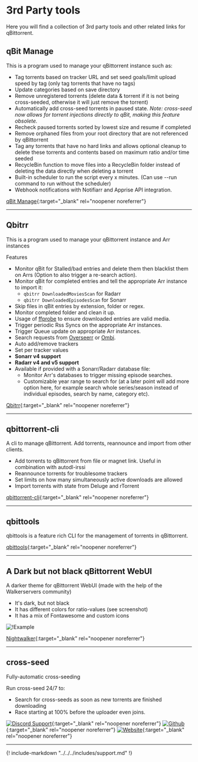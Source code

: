 # 3rd Party tools

Here you will find a collection of 3rd party tools and other related links for qBittorrent.

## qBit Manage

This is a program used to manage your qBittorrent instance such as:

- Tag torrents based on tracker URL and set seed goals/limit upload speed by tag (only tag torrents that have no tags)
- Update categories based on save directory
- Remove unregistered torrents (delete data & torrent if it is not being cross-seeded, otherwise it will just remove the torrent)
- Automatically add cross-seed torrents in paused state. *Note: cross-seed now allows for torrent injections directly to qBit, making this feature obsolete.*
- Recheck paused torrents sorted by lowest size and resume if completed
- Remove orphaned files from your root directory that are not referenced by qBittorrent
- Tag any torrents that have no hard links and allows optional cleanup to delete these torrents and contents based on maximum ratio and/or time seeded
- RecycleBin function to move files into a RecycleBin folder instead of deleting the data directly when deleting a torrent
- Built-in scheduler to run the script every x minutes. (Can use --run command to run without the scheduler)
- Webhook notifications with Notifiarr and Apprise API integration.

[qBit Manage](https://github.com/StuffAnThings/qbit_manage){:target="_blank" rel="noopener noreferrer"}

------

## Qbitrr

This is a program used to manage your qBittorrent instance and Arr instances

Features

- Monitor qBit for Stalled/bad entries and delete them then blacklist them on Arrs (Option to also trigger a re-search action).
- Monitor qBit for completed entries and tell the appropriate Arr instance to import it:
  - `qbitrr DownloadedMoviesScan` for Radarr
  - `qbitrr DownloadedEpisodesScan` for Sonarr
- Skip files in qBit entries by extension, folder or regex.
- Monitor completed folder and clean it up.
- Usage of [ffprobe](https://github.com/FFmpeg/FFmpeg) to ensure downloaded entries are valid media.
- Trigger periodic Rss Syncs on the appropriate Arr instances.
- Trigger Queue update on appropriate Arr instances.
- Search requests from [Overseerr](https://github.com/sct/overseerr) or [Ombi](https://github.com/Ombi-app/Ombi).
- Auto add/remove trackers
- Set per tracker values
- **Sonarr v4 support**
- **Radarr v4 and v5 support**
- Available if provided with a Sonarr/Radarr database file:
  - Monitor Arr's databases to trigger missing episode searches.
  - Customizable year range to search for (at a later point will add more option here, for example search whole series/season instead of individual episodes, search by name, category etc).

[Qbitrr](https://github.com/Feramance/Qbitrr){:target="_blank" rel="noopener noreferrer"}

------

## qbittorrent-cli

A cli to manage qBittorrent. Add torrents, reannounce and import from other clients.

- Add torrents to qBittorrent from file or magnet link. Useful in combination with autodl-irssi
- Reannounce torrents for troublesome trackers
- Set limits on how many simultaneously active downloads are allowed
- Import torrents with state from Deluge and rTorrent

[qbittorrent-cli](https://github.com/ludviglundgren/qbittorrent-cli){:target="_blank" rel="noopener noreferrer"}

------

## qbittools

qbittools is a feature rich CLI for the management of torrents in qBittorrent.

[qbittools](https://gitlab.com/AlexKM/qbittools){:target="_blank" rel="noopener noreferrer"}

------

## A Dark but not black qBittorrent WebUI

A darker theme for qBittorrent WebUI (made with the help of the Walkerservers community)

- It's dark, but not black
- It has different colors for ratio-values (see screenshot)
- It has a mix of Fontawesome and custom icons

![!Example](https://raw.githubusercontent.com/brettpetch/nightwalker/main/preview.png)

[Nightwalker](https://github.com/brettpetch/nightwalker){:target="_blank" rel="noopener noreferrer"}

------

## cross-seed

Fully-automatic cross-seeding

Run cross-seed 24/7 to:

- Search for cross-seeds as soon as new torrents are finished downloading
- Race starting at 100% before the uploader even joins.

[![Discord Support](https://img.shields.io/discord/880949701845872672?style=flat-square&color=4051B5&logo=discord)](https://discord.gg/jpbUFzS5Wb){:target="_blank" rel="noopener noreferrer"}
[![Github](https://img.shields.io/github/v/release/mmgoodnow/cross-seed?color=4051B5&display_name=tag&label=Version&logo=github)](https://github.com/mmgoodnow/cross-seed){:target="_blank" rel="noopener noreferrer"}
[![Website](https://img.shields.io/website?label=Website&url=https%3A%2F%2Fwww.cross-seed.org%2F)](https://www.cross-seed.org/){:target="_blank" rel="noopener noreferrer"}

------

{! include-markdown "../../../includes/support.md" !}
<!-- --8<-- "includes/support.md" -->
